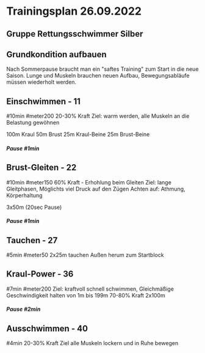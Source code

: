 # Trainingsplan 26.09.2022
## Gruppe Rettungsschwimmer Silber
## Grundkondition aufbauen
Nach Sommerpause braucht man ein "saftes Training" zum Start in die neue Saison. 
Lunge und Muskeln brauchen neuen Aufbau, Bewegungsabläufe müssen wiederholt werden. 

## Einschwimmen - 11
#10min #meter200
20-30% Kraft
Ziel: warm werden, alle Muskeln an die Belastung gewöhnen

100m Kraul
50m Brust
25m Kraul-Beine
25m Brust-Beine

##### Pause #1min

## Brust-Gleiten - 22
#10min #meter150
60% Kraft - Erhohlung beim Gleiten
Ziel: lange Gleitphasen, Möglichts viel Druck auf den Zügen
Achten auf: Athmung, Körperhaltung

3x50m (20sec Pause)

##### Pause #1min

## Tauchen - 27
#5min #meter50
2x25m tauchen Außen herum zum Startblock

## Kraul-Power - 36
#7min #meter200
Ziel: kraftvoll schnell schwimmen, Gleichmäßige Geschwindigkeit halten von 1m bis 199m
70-80% Kraft
2x100m

##### Pause #2min 

## Ausschwimmen - 40
#4min
20-30% Kraft
Ziel alle Muskeln lockern und in Ruhe bewegen

